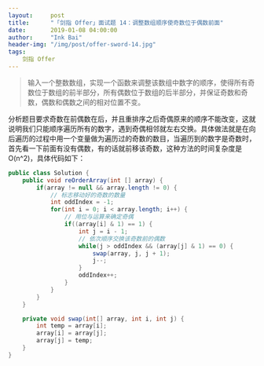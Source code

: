 ```yaml
---
layout:     post
title:      "「剑指 Offer」面试题 14：调整数组顺序使奇数位于偶数前面"
date:       2019-01-08 04:00:00
author:     "Ink Bai"
header-img: "/img/post/offer-sword-14.jpg"
tags:
    剑指 Offer
---
```


> 输入一个整数数组，实现一个函数来调整该数组中数字的顺序，使得所有奇数位于数组的前半部分，所有偶数位于数组的后半部分，并保证奇数和奇数，偶数和偶数之间的相对位置不变。

分析题目要求奇数在前偶数在后，并且重排序之后奇偶原来的顺序不能改变，这就说明我们只能顺序遍历所有的数字，遇到奇偶相邻就左右交换。具体做法就是在向后遍历的过程中用一个变量做为遍历过的奇数的数目，当遍历到的数字是奇数时，首先看一下前面有没有偶数，有的话就前移该奇数，这种方法的时间复杂度是 O(n^2)，具体代码如下：

```java
public class Solution {
    public void reOrderArray(int [] array) {
        if(array != null && array.length != 0) {
            // 标志移动好的奇数的数量
            int oddIndex = -1;
            for(int i = 0; i < array.length; i++) {
                // 用位与运算来确定奇偶
                if((array[i] & 1) == 1) {
                    int j = i - 1;
                    // 依次顺序交换该奇数前的偶数
                    while(j > oddIndex && (array[j] & 1) == 0) {
                        swap(array, j, j + 1);
                        j--;
                    }
                    oddIndex++;
                }
            }
        }
    }

    private void swap(int[] array, int i, int j) {
        int temp = array[i];
        array[i] = array[j];
        array[j] = temp;
    }
}
```
